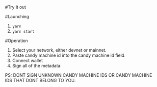 #Try it out

#Launching

1. `yarn`
2. `yarn start`

#Operation

1. Select your network, either devnet or mainnet.
2. Paste candy machine id into the candy machine id field.
3. Connect wallet
4. Sign all of the metadata

PS: DONT SIGN UNKNOWN CANDY MACHINE IDS OR CANDY MACHINE IDS THAT DONT BELONG TO YOU.
